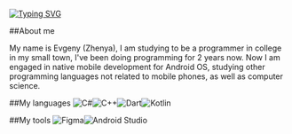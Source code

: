 [![Typing SVG](https://readme-typing-svg.demolab.com?font=Fira+Code&pause=1000&color=00B0DA&center=true&vCenter=true&width=435&lines=Welcome+to+my+github+profile)](https://git.io/typing-svg)

##About me

My name is Evgeny (Zhenya), I am studying to be a programmer in college in my small town, I've been doing programming for 2 years now.
Now I am engaged in native mobile development for Android OS, studying other programming languages not related to mobile phones, as well as computer science.

##My languages
![C#](https://img.shields.io/badge/c%23-%23239120.svg?style=for-the-badge&logo=c-sharp&logoColor=white)![C++](https://img.shields.io/badge/c++-%2300599C.svg?style=for-the-badge&logo=c%2B%2B&logoColor=white)![Dart](https://img.shields.io/badge/dart-%230175C2.svg?style=for-the-badge&logo=dart&logoColor=white)![Kotlin](https://img.shields.io/badge/kotlin-%237F52FF.svg?style=for-the-badge&logo=kotlin&logoColor=white)

##My tools
![Figma](https://img.shields.io/badge/figma-%23F24E1E.svg?style=for-the-badge&logo=figma&logoColor=white)![Android Studio](https://img.shields.io/badge/Android%20Studio-3DDC84.svg?style=for-the-badge&logo=android-studio&logoColor=white)
